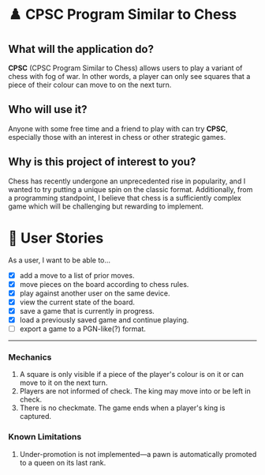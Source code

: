# :chess_pawn: CPSC Program Similar to Chess

## What will the application do?

**CPSC** (CPSC Program Similar to Chess) allows users to play a variant of chess with fog of war.
In other words, a player can only see squares that a piece of their colour can move to on the next turn.

## Who will use it?

Anyone with some free time and a friend to play with can try **CPSC**, especially those with an interest in chess or
other strategic games.

## Why is this project of interest to you?

Chess has recently undergone an unprecedented rise in popularity, and I wanted to try putting a unique spin on the
classic format. Additionally, from a programming standpoint, I believe that chess is a sufficiently complex game which
will be challenging but rewarding to implement.

# :bust_in_silhouette: User Stories

As a user, I want to be able to...

- [x] add a move to a list of prior moves.
- [x] move pieces on the board according to chess rules.
- [x] play against another user on the same device.
- [x] view the current state of the board.
- [x] save a game that is currently in progress.
- [x] load a previously saved game and continue playing.
- [ ] export a game to a PGN-like(?) format.

---

### Mechanics

1. A square is only visible if a piece of the player's colour is on it or can move to it on the next turn. 
2. Players are not informed of check. The king may move into or be left in check.
3. There is no checkmate. The game ends when a player's king is captured.

### Known Limitations 

1. Under-promotion is not implemented—a pawn is automatically promoted to a queen on its last rank.
